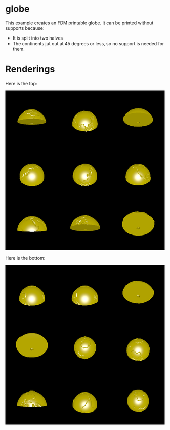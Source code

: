 # globe

This example creates an FDM printable globe. It can be printed without supports because:

 * It is split into two halves
 * The continents jut out at 45 degrees or less, so no support is needed for them.

# Renderings

Here is the top:

![Top](rendering_top.png)

Here is the bottom:

![Bottom](rendering_bottom.png)
